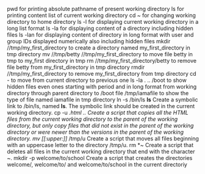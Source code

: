 pwd for printing absolute pathname of present working directory
ls for printing content list of current working directory
cd ~ for changing working directory to home directory
ls -l for displaying current working directory in a long list format
ls -la for displaying content of a directory including hidden files
ls -lan for displaying content of  directory in long format with user and group IDs displayed numerically also including hidden files
mkdir //tmp/my_first_directory to create a directory named my_first_directory in tmp directory
mv //tmp/betty //tmp/my_first_directory to move file betty in tmp to my_first directory in tmp
rm //tmp/my_first_directory/betty to remove file betty from my_first_directory in tmp directory
rmdir //tmp/my_first_directory to remove my_first_directory from tmp directory
cd - to move from current directory to previous one
ls -la . .. /boot to show hidden files even ones starting with period and in long format from working directory through parent directory to /boot
file /tmp/iamafile to show the type of file named iamafile in tmp directory
ln -s /bin/ls __ls__ Create a symbolic link to /bin/ls, named __ls__. The symbolic link should be created in the current working directory.
cp -u *.html .. Create a script that copies all the HTML files from the current working directory to the parent of the working directory, but only copy files that did not exist in the parent of the working directory or were newer than the versions in the parent of the working directory.
mv [[:upper:]]* /tmp/u Create a script that moves all files beginning with an uppercase letter to the directory /tmp/u.
rm *~ Create a script that deletes all files in the current working directory that end with the character ~.
mkdir -p welcome/to/school Create a script that creates the directories welcome/, welcome/to/ and welcome/to/school in the current directoriy

